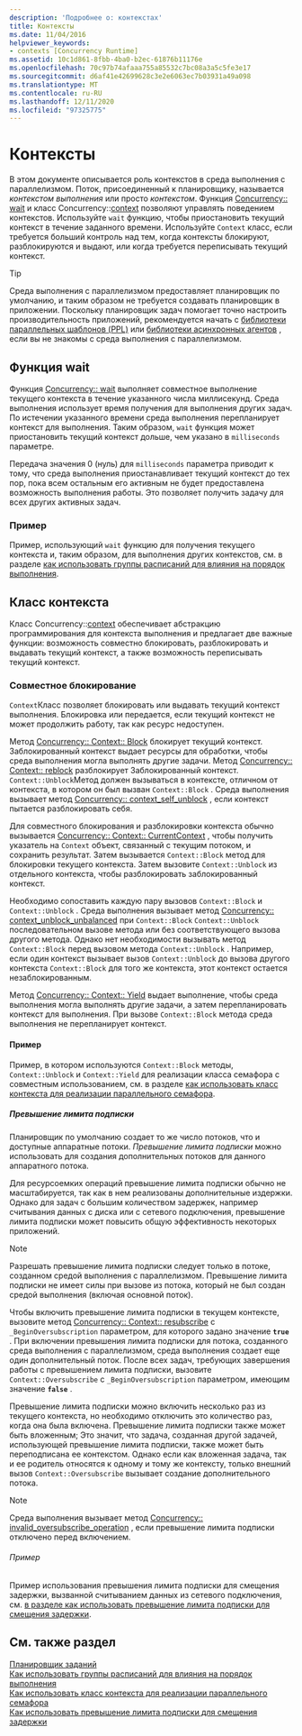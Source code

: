 ```yaml
---
description: 'Подробнее о: контекстах'
title: Контексты
ms.date: 11/04/2016
helpviewer_keywords:
- contexts [Concurrency Runtime]
ms.assetid: 10c1d861-8fbb-4ba0-b2ec-61876b11176e
ms.openlocfilehash: 70c97b74afaaa755a85532c7bc08a3a5c5fe3e17
ms.sourcegitcommit: d6af41e42699628c3e2e6063ec7b03931a49a098
ms.translationtype: MT
ms.contentlocale: ru-RU
ms.lasthandoff: 12/11/2020
ms.locfileid: "97325775"
---
```

# <a name="contexts"></a>Контексты

В этом документе описывается роль контекстов в среда выполнения с параллелизмом. Поток, присоединенный к планировщику, называется *контекстом выполнения* или просто *контекстом*. Функция [Concurrency:: wait](reference/concurrency-namespace-functions.md#wait) и класс Concurrency::[context](../../parallel/concrt/reference/context-class.md) позволяют управлять поведением контекстов. Используйте `wait` функцию, чтобы приостановить текущий контекст в течение заданного времени. Используйте `Context` класс, если требуется больший контроль над тем, когда контексты блокируют, разблокируются и выдают, или когда требуется переписывать текущий контекст.

> [!TIP]
> Среда выполнения с параллелизмом предоставляет планировщик по умолчанию, и таким образом не требуется создавать планировщик в приложении. Поскольку планировщик задач помогает точно настроить производительность приложений, рекомендуется начать с [библиотеки параллельных шаблонов (PPL)](../../parallel/concrt/parallel-patterns-library-ppl.md) или [библиотеки асинхронных агентов](../../parallel/concrt/asynchronous-agents-library.md) , если вы не знакомы с среда выполнения с параллелизмом.

## <a name="the-wait-function"></a>Функция wait

Функция [Concurrency:: wait](reference/concurrency-namespace-functions.md#wait) выполняет совместное выполнение текущего контекста в течение указанного числа миллисекунд. Среда выполнения использует время получения для выполнения других задач. По истечении указанного времени среда выполнения перепланирует контекст для выполнения. Таким образом, `wait` функция может приостановить текущий контекст дольше, чем указано в `milliseconds` параметре.

Передача значения 0 (нуль) для `milliseconds` параметра приводит к тому, что среда выполнения приостанавливает текущий контекст до тех пор, пока всем остальным его активным не будет предоставлена возможность выполнения работы. Это позволяет получить задачу для всех других активных задач.

### <a name="example"></a>Пример

Пример, использующий `wait` функцию для получения текущего контекста и, таким образом, для выполнения других контекстов, см. в разделе [как использовать группы расписаний для влияния на порядок выполнения](../../parallel/concrt/how-to-use-schedule-groups-to-influence-order-of-execution.md).

## <a name="the-context-class"></a>Класс контекста

Класс Concurrency::[context](../../parallel/concrt/reference/context-class.md) обеспечивает абстракцию программирования для контекста выполнения и предлагает две важные функции: возможность совместно блокировать, разблокировать и выдавать текущий контекст, а также возможность переписывать текущий контекст.

### <a name="cooperative-blocking"></a>Совместное блокирование

`Context`Класс позволяет блокировать или выдавать текущий контекст выполнения. Блокировка или передается, если текущий контекст не может продолжить работу, так как ресурс недоступен.

Метод [Concurrency:: Context:: Block](reference/context-class.md#block) блокирует текущий контекст. Заблокированный контекст выдает ресурсы для обработки, чтобы среда выполнения могла выполнять другие задачи. Метод [Concurrency:: Context:: reblock](reference/context-class.md#unblock) разблокирует Заблокированный контекст. `Context::Unblock`Метод должен вызываться в контексте, отличном от контекста, в котором он был вызван `Context::Block` . Среда выполнения вызывает метод [Concurrency:: context_self_unblock](../../parallel/concrt/reference/context-self-unblock-class.md) , если контекст пытается разблокировать себя.

Для совместного блокирования и разблокировки контекста обычно вызывается [Concurrency:: Context:: CurrentContext](reference/context-class.md#currentcontext) , чтобы получить указатель на `Context` объект, связанный с текущим потоком, и сохранить результат. Затем вызывается `Context::Block` метод для блокировки текущего контекста. Затем вызовите `Context::Unblock` из отдельного контекста, чтобы разблокировать заблокированный контекст.

Необходимо сопоставить каждую пару вызовов `Context::Block` и `Context::Unblock` . Среда выполнения вызывает метод [Concurrency:: context_unblock_unbalanced](../../parallel/concrt/reference/context-unblock-unbalanced-class.md) при `Context::Block` `Context::Unblock` последовательном вызове метода или без соответствующего вызова другого метода. Однако нет необходимости вызывать метод `Context::Block` перед вызовом метода `Context::Unblock` . Например, если один контекст вызывает вызов `Context::Unblock` до вызова другого контекста `Context::Block` для того же контекста, этот контекст остается незаблокированным.

Метод [Concurrency:: Context:: Yield](reference/context-class.md#yield) выдает выполнение, чтобы среда выполнения могла выполнять другие задачи, а затем перепланировать контекст для выполнения. При вызове `Context::Block` метода среда выполнения не перепланирует контекст.

#### <a name="example"></a>Пример

Пример, в котором используются `Context::Block` методы, `Context::Unblock` и `Context::Yield` для реализации класса семафора с совместным использованием, см. в разделе [как использовать класс контекста для реализации параллельного семафора](../../parallel/concrt/how-to-use-the-context-class-to-implement-a-cooperative-semaphore.md).

##### <a name="oversubscription"></a>Превышение лимита подписки

Планировщик по умолчанию создает то же число потоков, что и доступные аппаратные потоки. *Превышение лимита подписки* можно использовать для создания дополнительных потоков для данного аппаратного потока.

Для ресурсоемких операций превышение лимита подписки обычно не масштабируется, так как в нем реализованы дополнительные издержки. Однако для задач с большим количеством задержек, например считывания данных с диска или с сетевого подключения, превышение лимита подписки может повысить общую эффективность некоторых приложений.

> [!NOTE]
> Разрешать превышение лимита подписки следует только в потоке, созданном средой выполнения с параллелизмом. Превышение лимита подписки не имеет силы при вызове из потока, который не был создан средой выполнения (включая основной поток).

Чтобы включить превышение лимита подписки в текущем контексте, вызовите метод [Concurrency:: Context:: resubscribe](reference/context-class.md#oversubscribe) с `_BeginOversubscription` параметром, для которого задано значение **`true`** . При включении превышения лимита подписки для потока, созданного среда выполнения с параллелизмом, среда выполнения создает еще один дополнительный поток. После всех задач, требующих завершения работы с превышением лимита подписки, вызовите `Context::Oversubscribe` с `_BeginOversubscription` параметром, имеющим значение **`false`** .

Превышение лимита подписки можно включить несколько раз из текущего контекста, но необходимо отключить это количество раз, когда она была включена. Превышение лимита подписки также может быть вложенным; Это значит, что задача, созданная другой задачей, использующей превышение лимита подписки, также может быть переподписана ее контекстом. Однако если как вложенная задача, так и ее родитель относятся к одному и тому же контексту, только внешний вызов `Context::Oversubscribe` вызывает создание дополнительного потока.

> [!NOTE]
> Среда выполнения вызывает метод [Concurrency:: invalid_oversubscribe_operation](../../parallel/concrt/reference/invalid-oversubscribe-operation-class.md) , если превышение лимита подписки отключено перед включением.

###### <a name="example"></a>Пример

Пример использования превышения лимита подписки для смещения задержки, вызванной считыванием данных из сетевого подключения, см. [в разделе как использовать превышение лимита подписки для смещения задержки](../../parallel/concrt/how-to-use-oversubscription-to-offset-latency.md).

## <a name="see-also"></a>См. также раздел

[Планировщик заданий](../../parallel/concrt/task-scheduler-concurrency-runtime.md)<br/>
[Как использовать группы расписаний для влияния на порядок выполнения](../../parallel/concrt/how-to-use-schedule-groups-to-influence-order-of-execution.md)<br/>
[Как использовать класс контекста для реализации параллельного семафора](../../parallel/concrt/how-to-use-the-context-class-to-implement-a-cooperative-semaphore.md)<br/>
[Как использовать превышение лимита подписки для смещения задержки](../../parallel/concrt/how-to-use-oversubscription-to-offset-latency.md)

